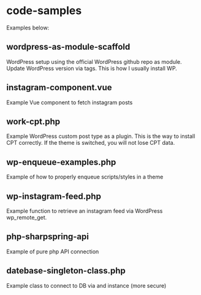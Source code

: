 # code-samples
Examples below:

## wordpress-as-module-scaffold
WordPress setup using the official WordPress github repo as module. Update WordPress version via tags. This is how I usually install WP.

## instagram-component.vue
Example Vue component to fetch instagram posts

## work-cpt.php
Example WordPress custom post type as a plugin. This is the way to install CPT correctly. If the theme is switched, you will not lose CPT data.

## wp-enqueue-examples.php
Example of how to properly enqueue scripts/styles in a theme

## wp-instagram-feed.php
Example function to retrieve an instagram feed via WordPress wp_remote_get.

## php-sharpspring-api
Example of pure php API connection

## datebase-singleton-class.php
Example class to connect to DB via and instance (more secure)
